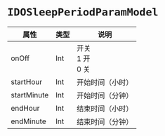 # `IDOSleepPeriodParamModel`

| 属性        | 类型    | 说明         |
| ----------- | ------- | ------------ |
| onOff | Int | 开关<br/>1 开<br/>0 关 |
| startHour | Int | 开始时间（小时） |
| startMinute | Int | 开始时间（分钟） |
| endHour | Int | 结束时间（小时） |
| endMinute | Int | 结束时间（分钟） |
